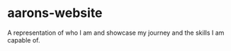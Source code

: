 # aarons-website
A representation of who I am and showcase my journey and the skills I am capable of.
